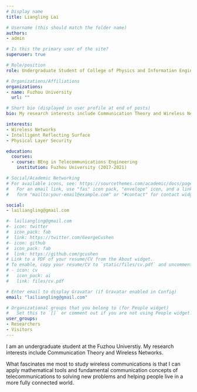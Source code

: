 ```yaml
---
# Display name
title: Liangling Lai

# Username (this should match the folder name)
authors:
- admin

# Is this the primary user of the site?
superuser: true

# Role/position
role: Undergraduate Student of College of Physics and Information Engineering

# Organizations/Affiliations
organizations:
- name: Fuzhou University
  url: ""

# Short bio (displayed in user profile at end of posts)
bio: My research interests include Communication Theory and Wireless Networks.

interests:
- Wireless Networks
- Intelligent Reflecting Surface
- Physical Layer Security

education:
  courses:
  - course: BEng in Telecommunications Engineering
    institution: Fuzhou University (2017-2021)

# Social/Academic Networking
# For available icons, see: https://sourcethemes.com/academic/docs/page-builder/#icons
#   For an email link, use "fas" icon pack, "envelope" icon, and a link in the
#   form "mailto:your-email@example.com" or "#contact" for contact widget.

social:
- lailiangling@gmail.com

#- lailiangling@gmail.com
#- icon: twitter
#  icon_pack: fab
#  link: https://twitter.com/GeorgeCushen
#- icon: github
#  icon_pack: fab
#  link: https://github.com/gcushen
# Link to a PDF of your resume/CV from the About widget.
# To enable, copy your resume/CV to `static/files/cv.pdf` and uncomment the lines below.
# - icon: cv
#   icon_pack: ai
#   link: files/cv.pdf

# Enter email to display Gravatar (if Gravatar enabled in Config)
email: "lailiangling@gmail.com"

# Organizational groups that you belong to (for People widget)
#   Set this to `[]` or comment out if you are not using People widget.
user_groups:
- Researchers
- Visitors
---
```


I am an undergraduate student at the Fuzhou Universtiy. My research interests include Communication Theory and Wireless Networks.

What fascinates me most to study wireless communications is that I can apply mathematical tools and fundamental communication concepts of telecommunications to solving new problems and helping people live in a more fully connected world.

